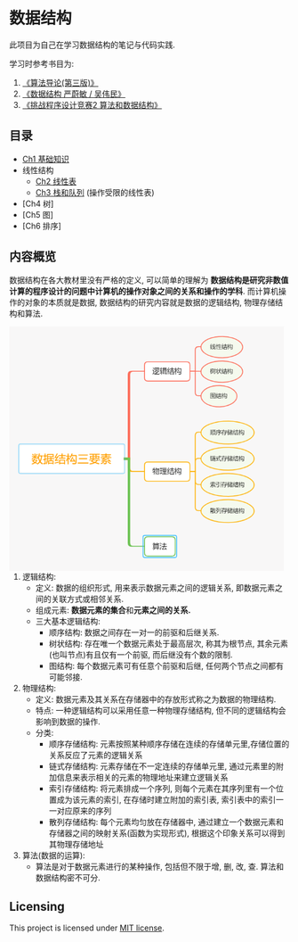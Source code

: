 # 数据结构

此项目为自己在学习数据结构的笔记与代码实践. 

学习时参考书目为:

1. [《算法导论(第三版)》](https://book.douban.com/subject/20432061/)
2. [《数据结构 严蔚敏 / 吴伟民》](https://book.douban.com/subject/2024655/)
3. [《挑战程序设计竞赛2 算法和数据结构》](https://book.douban.com/subject/26886659/)

## 目录

- [Ch1 基础知识]()
- 线性结构
  - [Ch2 线性表]()
  - [Ch3 栈和队列]() (操作受限的线性表)
- [Ch4 树]
- [Ch5 图]
- [Ch6 排序]

## 内容概览

数据结构在各大教材里没有严格的定义, 可以简单的理解为 **数据结构是研究非数值计算的程序设计的问题中计算机的操作对象之间的关系和操作的学科**. 而计算机操作的对象的本质就是数据,  数据结构的研究内容就是数据的逻辑结构, 物理存储结构和算法.

<img src="img/image-20200509091129440.png" alt="image-20200509091129440" title="数据结构三要素" style="zoom:70%;" align="left" />



1. 逻辑结构:
   * 定义: 数据的组织形式, 用来表示数据元素之间的逻辑关系, 即数据元素之间的关联方式或相邻关系.
   * 组成元素: **数据元素的集合**和**元素之间的关系.**
   * 三大基本逻辑结构: 
     * 顺序结构: 数据之间存在一对一的前驱和后继关系.
     *  树状结构: 存在唯一个数据元素处于最高层次, 称其为根节点, 其余元素(也叫节点)有且仅有一个前驱, 而后继没有个数的限制.
     *  图结构: 每个数据元素可有任意个前驱和后继, 任何两个节点之间都有可能邻接.
2. 物理结构:
   * 定义: 数据元素及其关系在存储器中的存放形式称之为数据的物理结构.
   * 特点: 一种逻辑结构可以采用任意一种物理存储结构, 但不同的逻辑结构会影响到数据的操作.
   * 分类: 
     * 顺序存储结构: 元素按照某种顺序存储在连续的存储单元里,存储位置的关系反应了元素的逻辑关系
     * 链式存储结构: 元素存储在不一定连续的存储单元里, 通过元素里的附加信息来表示相关的元素的物理地址来建立逻辑关系
     * 索引存储结构:  将元素排成一个序列, 则每个元素在其序列里有一个位置成为该元素的索引, 在存储时建立附加的索引表, 索引表中的索引一一对应原来的序列 
     * 散列存储结构: 每个元素均匀放在存储器中, 通过建立一个数据元素和存储器之间的映射关系(函数为实现形式), 根据这个印象关系可以得到其物理存储地址
3. 算法(数据的运算):
   * 算法是对于数据元素进行的某种操作, 包括但不限于增, 删, 改, 查. 算法和数据结构密不可分.



## Licensing

This project is licensed under [MIT license](LICENSE). 